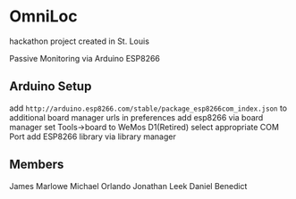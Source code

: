 # OmniLoc

hackathon project created in St. Louis

Passive Monitoring via Arduino ESP8266

Arduino Setup
-------------
add `http://arduino.esp8266.com/stable/package_esp8266com_index.json` to additional board manager urls in preferences
add esp8266 via board manager
set Tools->board to WeMos D1(Retired)
select appropriate COM Port
add ESP8266 library via library manager

Members
-------
James Marlowe
Michael Orlando
Jonathan Leek
Daniel Benedict
